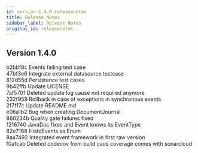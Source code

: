 ```yaml
---
id: version-1.4.0-releasenotes
title: Release Notes
sidebar_label: Release Notes
original_id: releasenotes
---
```


## Version 1.4.0
b2bbf8c Events failing test case</br>
47bf3e6 Integrate external datasource testcase</br>
812d55d Persistence test cases</br>
9b42ffb Update LICENSE</br>
7af5701 Deleted update log cause not required anymore</br>
232f959 Rollback in case of exceptions in synchronous events</br>
2f7f17c Update README.md</br>
e06a1b2 Bug when creating DocumentJournal</br>
860234b Quality gate failures fixed</br>
1216740 JavaDoc fixes and Event knows its EventType</br>
82e7168 HistoEvents as Enum</br>
8aa7492 Integrated event framework in first raw version</br>
f0afcab Deleted codecov from build caus coverage comes with sonarcloud</br>